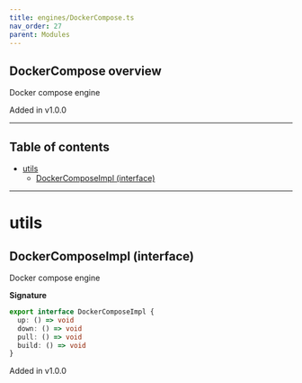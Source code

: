 ```yaml
---
title: engines/DockerCompose.ts
nav_order: 27
parent: Modules
---
```


## DockerCompose overview

Docker compose engine

Added in v1.0.0

---

<h2 class="text-delta">Table of contents</h2>

- [utils](#utils)
  - [DockerComposeImpl (interface)](#dockercomposeimpl-interface)

---

# utils

## DockerComposeImpl (interface)

Docker compose engine

**Signature**

```ts
export interface DockerComposeImpl {
  up: () => void
  down: () => void
  pull: () => void
  build: () => void
}
```

Added in v1.0.0
